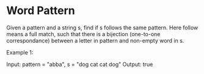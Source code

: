 # Word Pattern

Given a pattern and a string s, find if s follows the same pattern. Here follow means a full match, such that there is a bijection (one-to-one correspondance) between a letter in pattern and non-empty word in s.

Example 1:

Input: pattern = "abba", s = "dog cat cat dog"
Output: true
